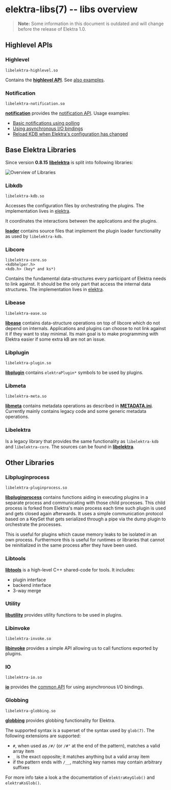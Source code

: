 # elektra-libs(7) -- libs overview

> **Note:** Some information in this document is outdated and will change before the release of Elektra 1.0.

## Highlevel APIs

### Highlevel

```
libelektra-highlevel.so
```

Contains the **[highlevel API](highlevel)**.
See [also examples](/examples/highlevel).

### Notification

```
libelektra-notification.so
```

**[notification](notification/)** provides the [notification API](https://doc.libelektra.org/api/latest/html/group__kdbnotification.html).
Usage examples:

- [Basic notifications using polling](https://www.libelektra.org/examples/notificationpolling)
- [Using asynchronous I/O bindings](https://www.libelektra.org/examples/notificationasync)
- [Reload KDB when Elektra's configuration has changed](https://www.libelektra.org/examples/notificationreload)

## Base Elektra Libraries

Since version **0.8.15** **[libelektra](elektra/)**
is split into following libraries:

![Overview of Libraries](/doc/images/overview_libs.png)

### Libkdb

```
libelektra-kdb.so
```

Accesses the configuration files by orchestrating the plugins.
The implementation lives in [elektra](elektra).

It coordinates the interactions between the applications and the plugins.

**[loader](loader/)** contains source files that implement the plugin
loader functionality as used by `libelektra-kdb`.

### Libcore

```
libelektra-core.so
<kdbhelper.h>
<kdb.h> (key* and ks*)
```

Contains the fundamental data-structures every participant of Elektra needs
to link against. It should be the only part that access the internal
data structures.
The implementation lives in [elektra](elektra).

### Libease

```
libelektra-ease.so
```

**[libease](ease/)** contains data-structure operations on top of libcore which do not depend on internals.
Applications and plugins can choose to not link against it if they want to stay minimal.
Its main goal is to make programming with Elektra easier if some extra kB are not an issue.

### Libplugin

```
libelektra-plugin.so
```

**[libplugin](plugin/)** contains `elektraPlugin*` symbols to be used by plugins.

### Libmeta

```
libelektra-meta.so
```

**[libmeta](meta/meta.c)** contains metadata operations as described in **[METADATA.ini](/doc/METADATA.ini)**.
Currently mainly contains legacy code and some generic metadata operations.

### Libelektra

Is a legacy library that provides the same functionality as `libelektra-kdb` and `libelektra-core`.
The sources can be found in **[libelektra](elektra/)**.

## Other Libraries

### Libpluginprocess

```
libelektra-pluginprocess.so
```

**[libpluginprocess](pluginprocess/)** contains functions aiding in executing plugins in a separate
process and communicating with those child processes. This child process is forked from Elektra's
main process each time such plugin is used and gets closed again afterwards. It uses a simple
communication protocol based on a KeySet that gets serialized through a pipe via the dump plugin to
orchestrate the processes.

This is useful for plugins which cause memory leaks to be isolated in an own process. Furthermore
this is useful for runtimes or libraries that cannot be reinitialized in the same process after they
have been used.

### Libtools

**[libtools](tools/)** is a high-level C++ shared-code for tools. It includes:

- plugin interface
- backend interface
- 3-way merge

### Utility

**[libutility](utility/)** provides utility functions to be used in plugins.

### Libinvoke

```
libelektra-invoke.so
```

**[libinvoke](invoke/)** provides a simple API allowing us to call functions exported by plugins.

### IO

```
libelektra-io.so
```

**[io](io/)** provides the
[common API](https://doc.libelektra.org/api/latest/html/group__kdbio.html) for
using asynchronous I/O bindings.

### Globbing

```
libelektra-globbing.so
```

**[globbing](globbing/)** provides globbing functionality for Elektra.

The supported syntax is a superset of the syntax used by `glob(7)`. The following extensions are supported:

- `#`, when used as `/#/` (or `/#"` at the end of the pattern), matches a valid array item
- `_` is the exact opposite; it matches anything but a valid array item
- if the pattern ends with `/__`, matching key names may contain arbitrary suffixes

For more info take a look a the documentation of `elektraKeyGlob()` and `elektraKsGlob()`.
